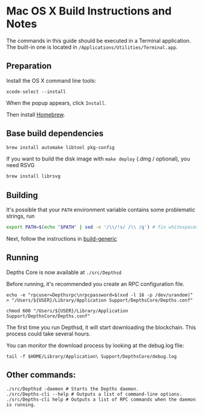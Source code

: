 Mac OS X Build Instructions and Notes
====================================
The commands in this guide should be executed in a Terminal application.
The built-in one is located in `/Applications/Utilities/Terminal.app`.

Preparation
-----------
Install the OS X command line tools:

`xcode-select --install`

When the popup appears, click `Install`.

Then install [Homebrew](https://brew.sh).

Base build dependencies
-----------------------

```bash
brew install automake libtool pkg-config
```

If you want to build the disk image with `make deploy` (.dmg / optional), you need RSVG
```bash
brew install librsvg
```

Building
--------

It's possible that your `PATH` environment variable contains some problematic strings, run
```bash
export PATH=$(echo "$PATH" | sed -e '/\\/!s/ /\\ /g') # fix whitespaces
```

Next, follow the instructions in [build-generic](build-generic.md)

Running
-------

Depths Core is now available at `./src/Depthsd`

Before running, it's recommended you create an RPC configuration file.

    echo -e "rpcuser=Depthsrpc\nrpcpassword=$(xxd -l 16 -p /dev/urandom)" > "/Users/${USER}/Library/Application Support/DepthsCore/Depths.conf"

    chmod 600 "/Users/${USER}/Library/Application Support/DepthsCore/Depths.conf"

The first time you run Depthsd, it will start downloading the blockchain. This process could take several hours.

You can monitor the download process by looking at the debug.log file:

    tail -f $HOME/Library/Application\ Support/DepthsCore/debug.log

Other commands:
-------

    ./src/Depthsd -daemon # Starts the Depths daemon.
    ./src/Depths-cli --help # Outputs a list of command-line options.
    ./src/Depths-cli help # Outputs a list of RPC commands when the daemon is running.

